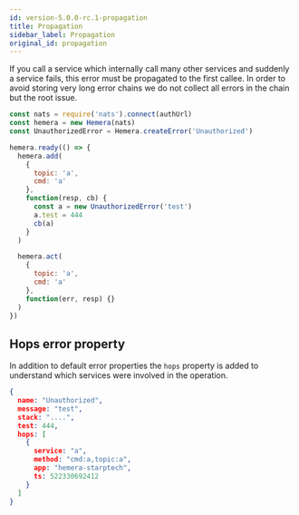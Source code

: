 ```yaml
---
id: version-5.0.0-rc.1-propagation
title: Propagation
sidebar_label: Propagation
original_id: propagation
---
```


If you call a service which internally call many other services and suddenly a service fails, this error must be propagated to the first callee. In order to avoid storing very long error chains we do not collect all errors in the chain but the root issue.

```js
const nats = require('nats').connect(authUrl)
const hemera = new Hemera(nats)
const UnauthorizedError = Hemera.createError('Unauthorized')

hemera.ready(() => {
  hemera.add(
    {
      topic: 'a',
      cmd: 'a'
    },
    function(resp, cb) {
      const a = new UnauthorizedError('test')
      a.test = 444
      cb(a)
    }
  )

  hemera.act(
    {
      topic: 'a',
      cmd: 'a'
    },
    function(err, resp) {}
  )
})
```

## Hops error property

In addition to default error properties the `hops` property is added to understand which services were involved in the operation.

```json
{
  name: "Unauthorized",
  message: "test",
  stack: "....",
  test: 444,
  hops: [
    {
      service: "a",
      method: "cmd:a,topic:a",
      app: "hemera-starptech",
      ts: 522330692412
    }
  ]
}
```

